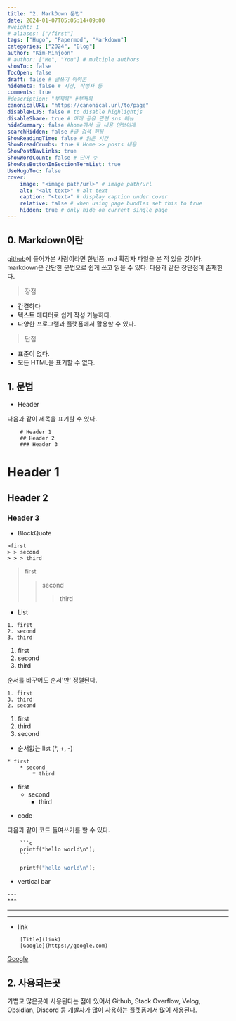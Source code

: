 ```yaml
---
title: "2. MarkDown 문법"
date: 2024-01-07T05:05:14+09:00
#weight: 1
# aliases: ["/first"]
tags: ["Hugo", "Papermod", "Markdown"]
categories: ["2024", "Blog"]
author: "Kim-Minjoon"
# author: ["Me", "You"] # multiple authors
showToc: false
TocOpen: false
draft: false # 글쓰기 아이콘
hidemeta: false # 시간, 작성자 등 
comments: true
#description: "부제목" #부재목
canonicalURL: "https://canonical.url/to/page"
disableHLJS: false # to disable highlightjs
disableShare: true # 아래 공유 관련 sns 메뉴 
hideSummary: false #home에서 글 내용 안보이게
searchHidden: false #글 검색 허용
ShowReadingTime: false # 읽은 시간
ShowBreadCrumbs: true # Home >> posts 내용
ShowPostNavLinks: true
ShowWordCount: false # 단어 수
ShowRssButtonInSectionTermList: true
UseHugoToc: false
cover:
    image: "<image path/url>" # image path/url
    alt: "<alt text>" # alt text
    caption: "<text>" # display caption under cover
    relative: false # when using page bundles set this to true
    hidden: true # only hide on current single page
---
```


## 0. Markdown이란
[github](github.com)에 들어가본 사람이라면 한번쯤 .md 확장자 파일을 본 적 있을 것이다.
markdown은 간단한 문법으로 쉽게 쓰고 읽을 수 있다. 다음과 같은 장단점이 존재한다.
>장점
- 간결하다
- 텍스트 에디터로 쉽게 작성 가능하다.
- 다양한 프로그램과 플랫폼에서 활용할 수 있다.
> 단점
- 표준이 없다.
- 모든 HTML을 표기할 수 없다.
## 1. 문법
- Header

다음과 같이 제목을 표기할 수 있다.
```
    # Header 1
    ## Header 2
    ### Header 3
```
# Header 1
## Header 2
### Header 3

- BlockQuote
```
>first
> > second
> > > third
```

>first
> > second
> > > third

- List
```
1. first
2. second
3. third
```

1. first
2. second
3. third

순서를 바꾸어도 순서'만' 정렬된다.
```
1. first
3. third
2. second
```

1. first
3. third
2. second

- 순서없는 list (*, +, -)
```
* first
    * second
        * third
```

* first
    * second
        * third

- code

다음과 같이 코드 들여쓰기를 할 수 있다.
```
    ```c
    printf("hello world\n");
    ```
```
```c
    printf("hello world\n");
```

- vertical bar

```
---
***
```
---
***

- link

```
    [Title](link)
    [Google](https://google.com)
```


[Google](https://google.com)

## 2. 사용되는곳
가볍고 많은곳에 사용된다는 점에 있어서 Github, Stack Overflow, Velog, Obsidian, Discord 등 개발자가 많이 사용하는 플렛폼에서 많이 사용된다.